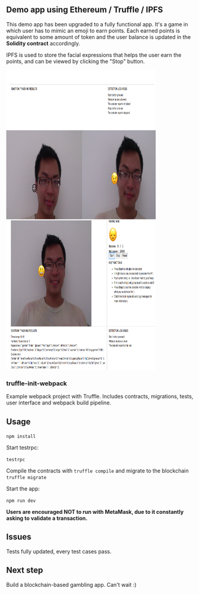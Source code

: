## Demo app using Ethereum / Truffle / IPFS 
This demo app has been upgraded  to a fully functional app. It's a game in which
user has to mimic an emoji to earn points. Each earned points is equivalent to 
some amount of token and the user balance is updated in the **Solidity contract** accordingly. 

IPFS is used to store the facial expressions that helps the user earn the points, and can be
viewed by clicking the "Stop" button. 

![Image 1](results/resize_1.png)
![Image 2](results/resize_2.png)


### truffle-init-webpack
Example webpack project with Truffle. Includes contracts, migrations, tests, user interface and webpack build pipeline.

## Usage

`` npm install ``

Start testrpc: 

``testrpc``

Compile the contracts with ``truffle compile`` and migrate to the blockchain ``truffle migrate``

Start the app:

`` npm run dev ``

**Users are encouraged NOT to run with MetaMask, due to it constantly asking to validate a transaction.**

## Issues

Tests fully updated, every test cases pass. 

## Next step

Build a blockchain-based gambling app. Can't wait :)

